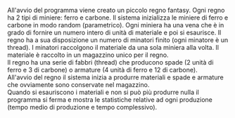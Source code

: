 All'avvio del programma viene creato un piccolo regno fantasy. Ogni regno   ha 2 tipi di miniere: ferro e carbone. Il sistema inizializza le miniere di ferro e carbone in modo random (parametrico). Ogni miniera ha una vena che è in grado di fornire un numero intero di unità di materiale e poi si esaurisce. Il regno ha a sua disposizione un numero di minatori finito (ogni minatore è un thread). I minatori raccolgono il materiale da una sola miniera alla volta. Il materiale è raccolto in un magazzino unico per il regno.  
Il regno ha una serie di fabbri (thread) che producono spade (2 unità di ferro e 3 di carbone) o armature (4 unità di ferro e 12 di carbone).  
All'avvio del regno il sistema inizia a produrre materiali e spade e armature che ovviamente sono conservate nel magazzino.  
Quando si esauriscono i materiali e non si può più produrre nulla il programma si ferma e mostra le statistiche relative ad ogni produzione (tempo medio di produzione e tempo complessivo).
